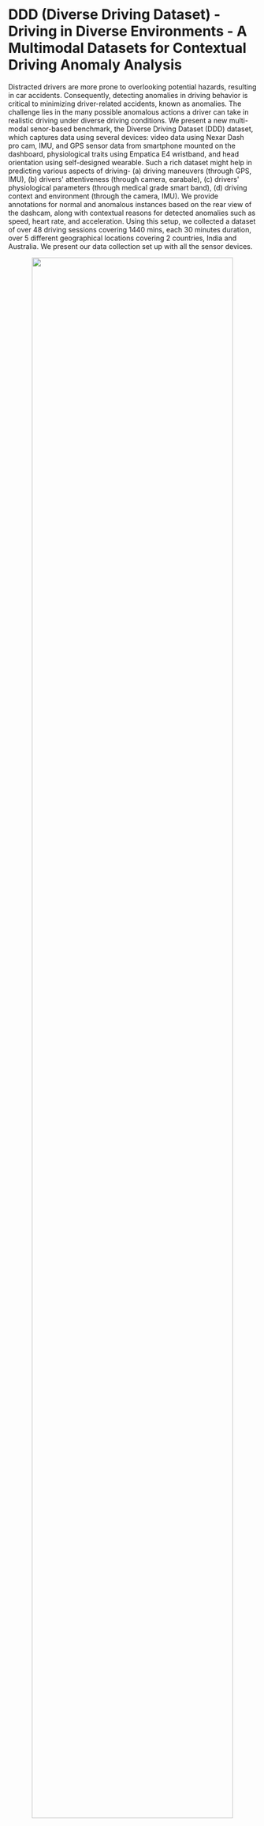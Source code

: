 # DDD (Diverse Driving Dataset) - Driving in Diverse Environments - A Multimodal Datasets for Contextual Driving Anomaly Analysis
Distracted drivers are more prone to overlooking potential hazards, resulting in car accidents. Consequently, detecting anomalies in driving behavior is critical to minimizing driver-related accidents, known as anomalies. The challenge lies in the many possible anomalous actions a driver can take in realistic driving under diverse driving conditions. We present a new multi-modal senor-based benchmark, the Diverse Driving Dataset (DDD) dataset, which captures data using several devices: video data using Nexar Dash pro cam, IMU, and GPS sensor data from smartphone mounted on the dashboard, physiological traits using Empatica E4 wristband, and head orientation using self-designed wearable. Such a rich dataset might help in predicting various aspects of driving- (a) driving maneuvers (through GPS, IMU), (b) drivers' attentiveness (through camera, earabale), (c) drivers' physiological parameters (through medical grade smart band), (d) driving context and environment (through the camera, IMU). We provide annotations for normal and anomalous instances based on the rear view of the dashcam, along with contextual reasons for detected anomalies such as speed, heart rate, and acceleration. Using this setup, we collected a dataset of over 48 driving sessions covering 1440 mins, each 30 minutes duration, over 5 different geographical locations covering 2 countries, India and Australia. We present our data collection set up with all the sensor devices.


<p align="center">
      <img src="DDD_setup/DataCollection.png" width="90%"/><br><strong>Fig.1:</strong> Data Collection setup while driving with 4 sensor devices worn and used by the driver.
</p>

## Dataset Description
The DDD code repository includes two folders for the two countries- India and Australia. Each country folder consists of a list of folders with names D1, D2, D3, and so on, corresponding to each trip, India with 42 trips and Australia with 6 trips. Each folder corresponding to drivers contains a list of subfolders named Smartphonesense, Wristband, Video_Data, Earable, and Annotations. However, driver’s data in Australia does not contain Earable and Samrtphonesense folders because of the unavailability of resources, such as developed Earable in Australia and the smartphone lacked internet connection to capture required data. Each folder contains files containing the data collected from the respective devices. The details about all the devices, their collected fields, sampling frequency, and file format are shown in Table 2. Smartphone-based
sensor data was collected from the developed application Safe Drive and stored collectively in sensor.csv with various fields listed in Table 2. Some of the driver's data in India does not contain smartphone sense data due to loss of connectivity. However, we record IMU data using the Nexar Dash Pro cam, stored in the sensor.txt files.  Wristband wearable sensor data leverages the CSV file format for individual sensor-based fields listed. Video of front and rear view is stored as “videoB.mp4" and
“videoA.mp4", respectively, each video of duration 1 minutes. Earable sensed data is stored as an earable.csv file with all the captured fields. Metadata, such as annotations about anomalous or normal instances and their context, are provided as annotations.csv files. Each folder corresponds to a single trip of a driver for 30 mins of continuous driving in a naturalistic setup. The folder contains subfolder video, which contains the front (driver view) and rear (on-road view) of the dashcam; sensor.csv, which contains IMU, GPS, and a few other sensor data captured using the mounted smartphone; earable.csv, which captures IMU for head movement of the driver, E4.zip which contains HR.csv,BVP.csv,IBI.csv,EDA.csv,TEMP.csv,ACC.csv and annotations.csv which contains the field of normal or anomalous instance and context field for those anomalies.


In the dataset we have given comprehensive metadata for all the sensors and their placemant. The collected attributes from each sensor is as shown below.

| `Parameters` | `Description`                                                                                |
|------------|--------------------------------------------------------------------------------------------|
| ts         | Timestamp (yyyy/mm/dd HH:MM:SS) from the ESP32 MCU after reading sensor values             |
| T          | Temperature reading of the indoor environment in celsius at time ts                        |
| H          | Humidity reading of the indoor environment in percentage at time ts                        |
| PMS1       | Less than 1 micron dust particle readings in parts per million (ppm) at time ts            |
| PMS2_5     | Less than 2.5 micron dust particle readings in ppm at time ts                              |
| PMS10      | Less than 10 micron dust particle readings in ppm at time ts                               |
| CO2        | Carbon dioxide concentration in ppm at time ts                                             |
| NO2        | Nitrogen dioxide concentration in ppm at time ts                                           |
| CO         | Carbon monoxide concentration in ppm at time ts                                            |
| VoC        | Volatile organic compounds concentration in parts per billion (ppb) at time ts             |
| C2H5OH     | Ethyl alcohol concentration in ppb at time ts                                              |
| ID         | Unique identifier of the deployed \ourmethod{} sensor                                      |
| Loc        | Location of DALTON sensor in the indoor environment                                        |
| Customer   | The name of the occupant who participated during the sensor deployment in his indoor space |
| Ph         | Phone number of the customer for urgent contact. Replaced with XXXX to preserve privacy    |


## Directory Structure
```
DDD
└── datasets
    └── India
        └── D1.zip-D2.zip-D3.zip-----D42.zip
            └── Wristband
            └── Smartphonesense (Absent for some cases due to connectivity issue)
            └── Video_Data
            └── Earable
            └── Annotations
    └── Australia
        └── D43.zip-D44.zip-D45.zip-----D48.zip
            └── Wristband
            └── Video_Data
            └── Annotations
└── codebase
    └── data_preprocessing.py
    └── accuracy_computation.py
    └── model.py
└── requirements.txt
└── README.md
LICENSE
```

## Installation:

To install use the following commands.
```bash
git clone https://github.com/SugandhPargal/DDD.git
pip install -r requirements.txt
mkdir datasets
cd datasets
```

Please download the dataset through [Google Drive](https://drive.google.com/drive/folders/1G96mcICCKixY2qjKHkemLcpLBJ7ooZJ9?usp=drive_link) and paste the data in datasets directory.
# Reference
To refer the DDD Datsset, please cite the following work.

BibTex Reference:
```
@article{to_be_declared,
  title={Driving in Diverse Environments - A Multimodal Datasets for Contextual Driving Anomaly Analysis},
  author={Pargal, Sugandh and Chakraborty, Sandip},
  year={2024}
}
```
For questions and general feedback, contact [Sugandh Pargal](https://sugandhpargal.github.io/sugandh20/).
